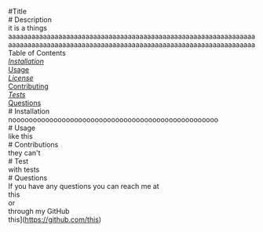 #Title <br/># Description<br/>it is a things aaaaaaaaaaaaaaaaaaaaaaaaaaaaaaaaaaaaaaaaaaaaaaaaaaaaaaaaaaaaaaaaaaaaaaaaaaaaaaaaaaaaaaaaaaaaaaaaaaaaaaaaaaaaaaaaaaaaaaaaaaaaaaaa<br/>  Table of Contents<br/>*[Installation](#Installation)<br/>*[Usage](#Usage)<br/>*[License](#Licence)<br/>*[Contributing](#Contributing)<br/>*[Tests](#Tests)<br/>*[Questions](#Questions)<br/># Installation<br/>noooooooooooooooooooooooooooooooooooooooooooooooooo<br/># Usage<br/>like this<br/># Contributions<br/>they can't<br/># Test<br/>with tests<br/># Questions<br/>If you have any questions you can reach me at<br/>this<br/>or<br/>through my GitHub<br/>this](https://github.com/this)